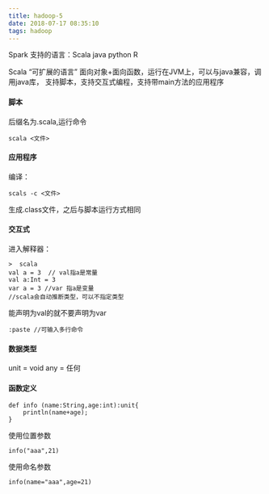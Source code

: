 ```yaml
---
title: hadoop-5
date: 2018-07-17 08:35:10
tags: hadoop
---
```

Spark 支持的语言：Scala java python R

Scala
“可扩展的语言” 面向对象+面向函数，运行在JVM上，可以与java兼容，调用java库，
支持脚本，支持交互式编程，支持带main方法的应用程序

<!--more-->

#### 脚本
后缀名为.scala,运行命令
	
	scala <文件>

#### 应用程序
编译：

	scals -c <文件>

生成.class文件，之后与脚本运行方式相同

#### 交互式
进入解释器：
	
	>  scala
	val a = 3  // val指a是常量
	val a:Int = 3  
	var a = 3 //var 指a是变量
	//scala会自动推断类型，可以不指定类型

能声明为val的就不要声明为var

	:paste //可输入多行命令

#### 数据类型
unit = void
any = 任何

#### 函数定义
	
	def info (name:String,age:int):unit{
		println(name+age);
	}

使用位置参数

	info("aaa",21)
使用命名参数 
	
	info(name="aaa",age=21)


